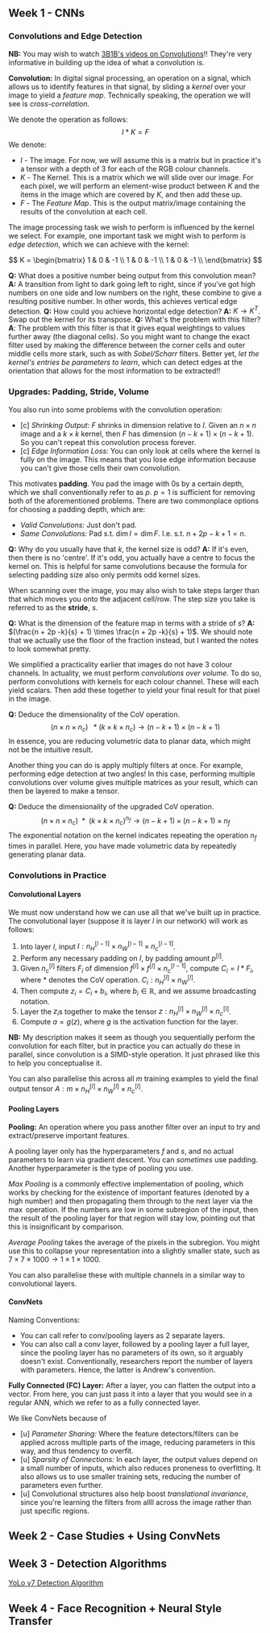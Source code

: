 
## Week 1 - CNNs 

### Convolutions and Edge Detection

**NB:** You may wish to watch [3B1B's videos on Convolutions](https://www.3blue1brown.com/?v=convolutions)!! They're very informative in building up the idea of what a convolution is. 

**Convolution:** In digital signal processing, an operation on a signal, which allows us to identify features in that signal, by sliding a _kernel_ over your image to yield a _feature map_. Technically speaking, the operation we will see is _cross-correlation_.

We denote the operation as follows:
$$I * K = F$$
We denote:
- $I$ - The image. For now, we will assume this is a matrix but in practice it's a tensor with a depth of 3 for each of the RGB colour channels.
- $K$ - The Kernel. This is a matrix which we will slide over our image. For each pixel, we will perform an element-wise product between $K$ and the items in the image which are covered by $K$, and then add these up.
- $F$ - The _Feature Map_. This is the output matrix/image containing the results of the convolution at each cell.

The image processing task we wish to perform is influenced by the kernel we select. For example, one important task we might wish to perform is _edge detection_, which we can achieve with the kernel:

$$
K = \begin{bmatrix}
1 & 0 & -1 \\
1 & 0 & -1 \\
1 & 0 & -1 \\
\end{bmatrix}
$$

**Q:** What does a positive number being output from this convolution mean?
	**A:** A transition from light to dark going left to right, since if you've got high numbers on one side and low numbers on the right, these combine to give a resulting positive number. In other words, this achieves vertical edge detection.
**Q:** How could you achieve horizontal edge detection?
	**A:** $K \to K^T$. Swap out the kernel for its transpose.
**Q:** What's the problem with this filter?
	**A**: The problem with this filter is that it gives equal weightings to values further away (the diagonal cells). So you might want to change the exact filter used by making the difference between the corner cells and outer middle cells more stark, such as with _Sobel/Scharr_ filters. Better yet, _let the kernel's entries be parameters to learn_, which can detect edges at the orientation that allows for the most information to be extracted!!

### Upgrades: Padding, Stride, Volume

You also run into some problems with the convolution operation:
- [c] _Shrinking Output:_ $F$ shrinks in dimension relative to $I$. Given an $n \times n$ image and a $k \times k$ kernel, then $F$ has dimension $(n-k+1) \times (n-k+1)$. So you can't repeat this convolution process forever. 
- [c] _Edge Information Loss:_ You can only look at cells where the kernel is fully on the image. This means that you lose edge information because you can't give those cells their own convolution.

This motivates **padding**. You pad the image with 0s by a certain depth, which we shall conventionally refer to as $p$. $p = 1$ is sufficient for removing both of the aforementioned problems. There are two commonplace options for choosing a padding depth, which are:
- _Valid Convolutions:_ Just don't pad. 
- _Same Convolutions:_ Pad s.t. $\dim I = \dim F$. I.e. s.t. $n + 2p - k + 1 = n$. 

**Q:** Why do you usually have that $k$, the kernel size is odd?
	**A:** If it's even, then there is no 'centre'. If it's odd, you actually have a centre to focus the kernel on. This is helpful for same convolutions because the formula for selecting padding size also only permits odd kernel sizes.

When scanning over the image, you may also wish to take steps larger than that which moves you onto the adjacent cell/row. The step size you take is referred to as the **stride**, $s$.  

**Q:** What is the dimension of the feature map in terms with a stride of $s$?
	**A:** $(\frac{n + 2p -k}{s} + 1) \times \frac{n + 2p -k}{s} + 1)$. We should note that we actually use the floor of the fraction instead, but I wanted the notes to look somewhat pretty.

We simplified a practicality earlier that images do not have 3 colour channels. In actuality, we must perform _convolutions over volume_. To do so, perform convolutions with kernels for each colour channel. These will each yield scalars. Then add these together to yield your final result for that pixel in the image. 

**Q:** Deduce the dimensionality of the CoV operation.
	$$(n \times n \times n_{c}) \;\;* (k \times k \times n_{c}) \to (n-k+1) \times (n-k+1) $$
	In essence, you are reducing volumetric data to planar data, which might not be the intuitive result.

Another thing you can do is apply multiply filters at once. For example, performing edge detection at two angles! In this case, performing multiple convolutions over volume gives multiple matrices as your result, which can then be layered to make a tensor.

**Q:** Deduce the dimensionality of the upgraded CoV operation.
	$$(n \times n \times n_{c}) \;\;* \;\;(k \times k \times n_{c})^{n_{f}} \to (n-k+1) \times (n-k+1) \times n_{f}$$
	The exponential notation on the kernel indicates repeating the operation $n_f$ times in parallel. Here, you have made volumetric data by repeatedly generating planar data. 

### Convolutions in Practice

#### Convolutional Layers

We must now understand how we can use all that we've built up in practice. The convolutional layer (suppose it is layer $l$ in our network) will work as follows:

1. Into layer $l$, input $I: n_{H}^{[l-1]} \times n_{W}^{[l-1]} \times n_{c}^{[l-1]}$. 
2. Perform any necessary padding on $I$, by padding amount $p^{[l]}$. 
3. Given $n_{c}^{[l]}$ filters  $F_i$ of dimension $f^{[l]} \times f^{[l]} \times n_{c}^{[l-1]}$, compute $C_{i} = I * F_{i}$, where $*$ denotes the CoV operation. $C_{i}: n_{H}^{[l]} \times n_{W}^{[l]}$. 
4. Then compute $z_{i} = C_{i} + b_{i}$, where $b_{i} \in \mathbb{R}$, and we assume broadcasting notation.
5. Layer the $z_i$s together to make the tensor $z: n_{H}^{[l]} \times n_{W}^{[l]} \times n_{c}^{[l]}$. 
6. Compute $a = g(z)$, where $g$ is the activation function for the layer.  

**NB:** My description makes it seem as though you sequentially perform the convolution for each filter, but in practice you can actually do these in parallel, since convolution is a SIMD-style operation. It just phrased like this to help you conceptualise it.

You can also parallelise this across all $m$ training examples to yield the final output tensor $A: m \times n_{H}^{[l]} \times n_{W}^{[l]} \times n_{c}^{[l]}$. 

#### Pooling Layers

**Pooling:** An operation where you pass another filter over an input to try and extract/preserve important features.

A pooling layer only has the hyperparameters $f$ and $s$, and no actual parameters to learn via gradient descent. You can _sometimes_ use padding. Another hyperparameter is the type of pooling you use.

_Max Pooling_ is a commonly effective implementation of pooling, which works by checking for the existence of important features (denoted by a high number) and then propagating them through to the next layer via the $\max$ operation. If the numbers are low in some subregion of the input, then the result of the pooling layer for that region will stay low, pointing out that this is insignificant by comparison.

_Average Pooling_ takes the average of the pixels in the subregion. You might use this to collapse your representation into a slightly smaller state, such as $7 \times 7 \times 1000 \to 1 \times 1 \times 1000$. 

You can also parallelise these with multiple channels in a similar way to convolutional layers.
#### ConvNets

Naming Conventions:
- You can call refer to conv/pooling layers as 2 separate layers.
- You can also call a conv layer, followed by a pooling layer a full layer, since the pooling layer has no parameters of its own, so it arguably doesn't exist. Conventionally, researchers report the number of layers with parameters. Hence, the latter is Andrew's convention.

**Fully Connected (FC) Layer:** After a layer, you can flatten the output into a vector. From here, you can just pass it into a layer that you would see in a regular ANN, which we refer to as a fully connected layer.

We like ConvNets because of
- [u] _Parameter Sharing:_ Where the feature detectors/filters can be applied across multiple parts of the image, reducing parameters in this way, and thus tendency to overfit. 
- [u] _Sparsity of Connections:_ In each layer, the output values depend on a small number of inputs, which also reduces proneness to overfitting. It also allows us to use smaller training sets, reducing the number of parameters even further.
- [u] Convolutional structures also help boost _translational invariance_, since you're learning the filters from allll across the image rather than just specific regions.
## Week 2 - Case Studies + Using ConvNets



## Week 3 - Detection Algorithms

[YoLo v7 Detection Algorithm](https://www.v7labs.com/blog/yolo-object-detection)

## Week 4 - Face Recognition + Neural Style Transfer